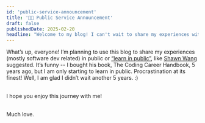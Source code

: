 ```yaml
---
id: 'public-service-announcement'
title: '👋🏾 Public Service Announcement'
draft: false
publishedDate: 2025-02-20
headline: "Welcome to my blog! I can't wait to share my experiences with you. That's what learning in public is all about. 🤔"
---
```


What’s up, everyone! I’m planning to use this blog to share my experiences (mostly software dev related) in public or [“learn in public”](https://learninpublic.org/), like [Shawn Wang](https://www.swyx.io/) suggested. It’s funny -- I bought his book, The Coding Career Handbook, 5 years ago, but I am only starting to learn in public. Procrastination at its finest! Well, I am glad I didn’t wait another 5 years. :) <br /><br />

I hope you enjoy this journey with me! <br /> <br />

Much love.
